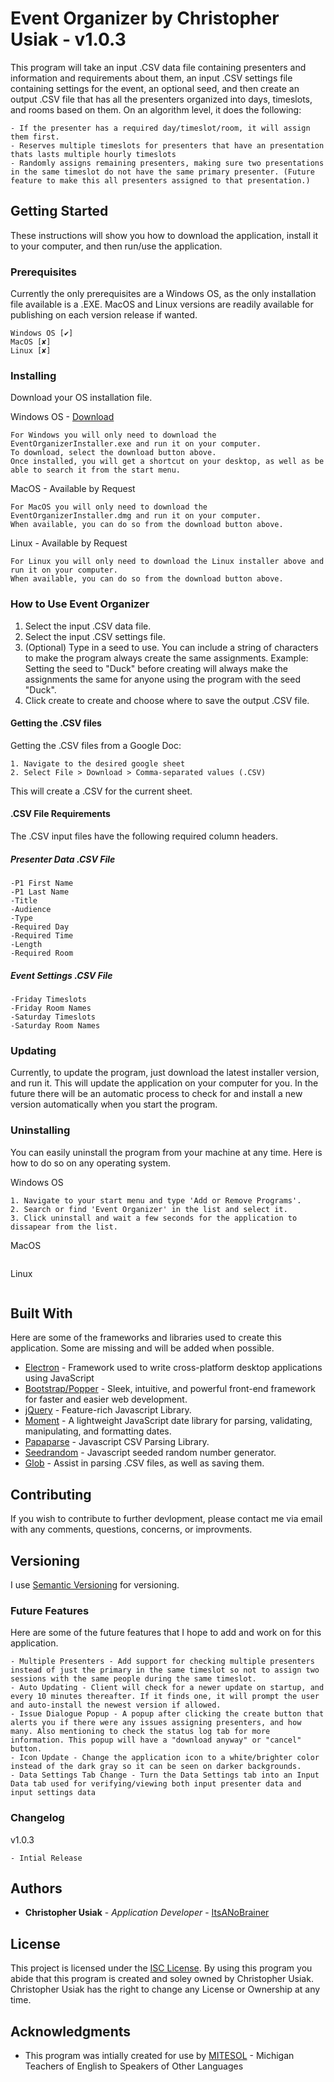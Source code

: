 # Event Organizer by Christopher Usiak - v1.0.3

This program will take an input .CSV data file containing presenters and information and requirements about them, an input .CSV settings file containing settings for the event, an optional seed, and then create an output .CSV file that has all the presenters organized into days, timeslots, and rooms based on them. On an algorithm level, it does the following:
```
- If the presenter has a required day/timeslot/room, it will assign them first.
- Reserves multiple timeslots for presenters that have an presentation thats lasts multiple hourly timeslots
- Randomly assigns remaining presenters, making sure two presentations in the same timeslot do not have the same primary presenter. (Future feature to make this all presenters assigned to that presentation.)
```

## Getting Started

These instructions will show you how to download the application, install it to your computer, and then run/use the application.

### Prerequisites

Currently the only prerequisites are a Windows OS, as the only installation file available is a .EXE. MacOS and Linux versions are readily available for publishing on each version release if wanted.

```
Windows OS [✔]
MacOS [✘]
Linux [✘]
```

### Installing

Download your OS installation file.

Windows OS - [Download](https://github.com/ItsANoBrainer/EventOrganizer/raw/master/EventOrganizerInstaller.exe)

```
For Windows you will only need to download the EventOrganizerInstaller.exe and run it on your computer.
To download, select the download button above.
Once installed, you will get a shortcut on your desktop, as well as be able to search it from the start menu.
```

MacOS - Available by Request

```
For MacOS you will only need to download the EventOrganizerInstaller.dmg and run it on your computer.
When available, you can do so from the download button above.
```

Linux - Available by Request

```
For Linux you will only need to download the Linux installer above and run it on your computer.
When available, you can do so from the download button above.
```

### How to Use Event Organizer

1. Select the input .CSV data file.
2. Select the input .CSV settings file.
3. (Optional) Type in a seed to use. You can include a string of characters to make the program always create the same assignments. Example: Setting the seed to "Duck" before creating will always make the assignments the same for anyone using the program with the seed "Duck".
4. Click create to create and choose where to save the output .CSV file.

#### Getting the .CSV files
Getting the .CSV files from a Google Doc:
```
1. Navigate to the desired google sheet
2. Select File > Download > Comma-separated values (.CSV)
```
This will create a .CSV for the current sheet. 

#### .CSV File Requirements

The .CSV input files have the following required column headers.

##### Presenter Data .CSV File

```
-P1 First Name
-P1 Last Name
-Title
-Audience
-Type
-Required Day
-Required Time
-Length
-Required Room
```
##### Event Settings .CSV File

```
-Friday Timeslots
-Friday Room Names
-Saturday Timeslots
-Saturday Room Names
```

### Updating

Currently, to update the program, just download the latest installer version, and run it. This will update the application on your computer for you.
In the future there will be an automatic process to check for and install a new version automatically when you start the program.

### Uninstalling

You can easily uninstall the program from your machine at any time. Here is how to do so on any operating system.

Windows OS

```
1. Navigate to your start menu and type 'Add or Remove Programs'.
2. Search or find 'Event Organizer' in the list and select it.
3. Click uninstall and wait a few seconds for the application to dissapear from the list.
```

MacOS

```
```

Linux

```
```

## Built With

Here are some of the frameworks and libraries used to create this application. Some are missing and will be added when possible.

* [Electron](https://www.npmjs.com/package/electron) - Framework used to write cross-platform desktop applications using JavaScript
* [Bootstrap/Popper](https://www.npmjs.com/package/bootstrap) - Sleek, intuitive, and powerful front-end framework for faster and easier web development.
* [jQuery](https://www.npmjs.com/package/jquery) - Feature-rich Javascript Library.
* [Moment](https://www.npmjs.com/package/moment) - A lightweight JavaScript date library for parsing, validating, manipulating, and formatting dates.
* [Papaparse](https://www.npmjs.com/package/papaparse) - Javascript CSV Parsing Library.
* [Seedrandom](https://www.npmjs.com/package/seedrandom) - Javascript seeded random number generator.
* [Glob](https://www.npmjs.com/package/glob) - Assist in parsing .CSV files, as well as saving them.

## Contributing

If you wish to contribute to further devlopment, please contact me via email with any comments, questions, concerns, or improvments.

## Versioning

I use [Semantic Versioning](http://semver.org/) for versioning.

### Future Features

Here are some of the future features that I hope to add and work on for this application.

```
- Multiple Presenters - Add support for checking multiple presenters instead of just the primary in the same timeslot so not to assign two sessions with the same people during the same timeslot. 
- Auto Updating - Client will check for a newer update on startup, and every 10 minutes thereafter. If it finds one, it will prompt the user and auto-install the newest version if allowed.
- Issue Dialogue Popup - A popup after clicking the create button that alerts you if there were any issues assigning presenters, and how many. Also mentioning to check the status log tab for more information. This popup will have a "download anyway" or "cancel" button.
- Icon Update - Change the application icon to a white/brighter color instead of the dark gray so it can be seen on darker backgrounds.
- Data Settings Tab Change - Turn the Data Settings tab into an Input Data tab used for verifying/viewing both input presenter data and input settings data
```

### Changelog

v1.0.3
```
- Intial Release
```

## Authors

* **Christopher Usiak** - *Application Developer* - [ItsANoBrainer](https://github.com/ItsANoBrainer)

## License

This project is licensed under the [ISC License](https://opensource.org/licenses/ISC). 
By using this program you abide that this program is created and soley owned by Christopher Usiak.
Christopher Usiak has the right to change any License or Ownership at any time.

## Acknowledgments

* This program was intially created for use by [MITESOL](http://mitesol.org/) - Michigan Teachers of English to Speakers of Other Languages  

